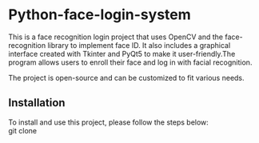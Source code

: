 # Python-face-login-system

This is a face recognition login project that uses OpenCV and the face-recognition library to implement face ID. It also includes a graphical interface created with Tkinter and PyQt5 to make it user-friendly.The program allows users to enroll their face and log in with facial recognition.

The project is open-source and can be customized to fit various needs.

## Installation
To install and use this project, please follow the steps below: <br>
git clone <repository-url>



